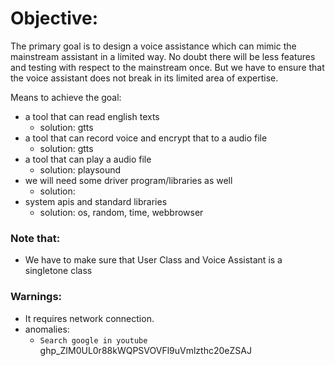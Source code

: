 # Objective: 
The primary goal is to design a voice assistance which can mimic the mainstream assistant in a limited way. No doubt there will be less features and testing with respect to the mainstream once. But we have to ensure that the voice assistant does not break in its limited area of expertise.

Means to achieve the goal:
- a tool that can read english texts
    - solution: gtts
- a tool that can record voice and encrypt that to a audio file
    - solution: gtts
- a tool that can play a audio file
    - solution: playsound
- we will need some driver program/libraries as well
    - solution:
- system apis and standard libraries
    - solution: os, random, time, webbrowser
### Note that:
- We have to make sure that User Class and Voice Assistant is a singletone class

### Warnings:
- It requires network connection.
- anomalies:
    - `Search google in youtube`
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